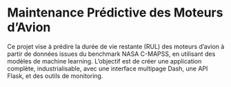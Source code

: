 # Maintenance Prédictive des Moteurs d’Avion

Ce projet vise à prédire la durée de vie restante (RUL) des moteurs d’avion à partir de données issues du benchmark NASA C-MAPSS, en utilisant des modèles de machine learning. L’objectif est de créer une application complète, industrialisable, avec une interface multipage Dash, une API Flask, et des outils de monitoring.
